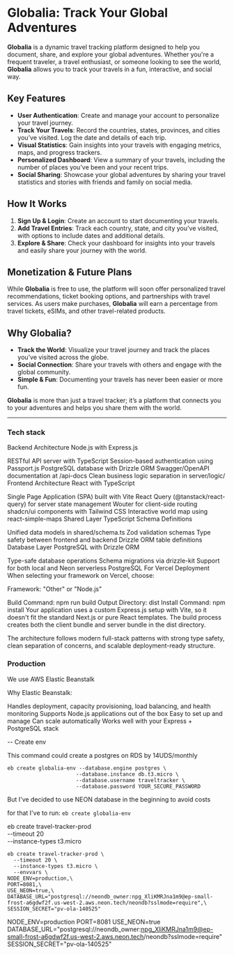 # **Globalia: Track Your Global Adventures**

**Globalia** is a dynamic travel tracking platform designed to help you document, share, and explore your global adventures. Whether you're a frequent traveler, a travel enthusiast, or someone looking to see the world, **Globalia** allows you to track your travels in a fun, interactive, and social way.

## **Key Features**

* **User Authentication**: Create and manage your account to personalize your travel journey.
* **Track Your Travels**: Record the countries, states, provinces, and cities you’ve visited. Log the date and details of each trip.
* **Visual Statistics**: Gain insights into your travels with engaging metrics, maps, and progress trackers.
* **Personalized Dashboard**: View a summary of your travels, including the number of places you've been and your recent trips.
* **Social Sharing**: Showcase your global adventures by sharing your travel statistics and stories with friends and family on social media.

## **How It Works**

1. **Sign Up & Login**: Create an account to start documenting your travels.
2. **Add Travel Entries**: Track each country, state, and city you’ve visited, with options to include dates and additional details.
3. **Explore & Share**: Check your dashboard for insights into your travels and easily share your journey with the world.

## **Monetization & Future Plans**

While **Globalia** is free to use, the platform will soon offer personalized travel recommendations, ticket booking options, and partnerships with travel services. As users make purchases, **Globalia** will earn a percentage from travel tickets, eSIMs, and other travel-related products.

## **Why Globalia?**

* **Track the World**: Visualize your travel journey and track the places you’ve visited across the globe.
* **Social Connection**: Share your travels with others and engage with the global community.
* **Simple & Fun**: Documenting your travels has never been easier or more fun.

**Globalia** is more than just a travel tracker; it’s a platform that connects you to your adventures and helps you share them with the world.



---
### Tech stack 

Backend Architecture
Node.js with Express.js

RESTful API server with TypeScript
Session-based authentication using Passport.js
PostgreSQL database with Drizzle ORM
Swagger/OpenAPI documentation at /api-docs
Clean business logic separation in server/logic/
Frontend Architecture
React with TypeScript

Single Page Application (SPA) built with Vite
React Query (@tanstack/react-query) for server state management
Wouter for client-side routing
shadcn/ui components with Tailwind CSS
Interactive world map using react-simple-maps
Shared Layer
TypeScript Schema Definitions

Unified data models in shared/schema.ts
Zod validation schemas
Type safety between frontend and backend
Drizzle ORM table definitions
Database Layer
PostgreSQL with Drizzle ORM

Type-safe database operations
Schema migrations via drizzle-kit
Support for both local and Neon serverless PostgreSQL
For Vercel Deployment
When selecting your framework on Vercel, choose:

Framework: "Other" or "Node.js"

Build Command: npm run build
Output Directory: dist
Install Command: npm install
Your application uses a custom Express.js setup with Vite, so it doesn't fit the standard Next.js or pure React templates. The build process creates both the client bundle and server bundle in the dist directory.

The architecture follows modern full-stack patterns with strong type safety, clean separation of concerns, and scalable deployment-ready structure.



### Production

We use AWS Elastic Beanstalk

Why Elastic Beanstalk:

Handles deployment, capacity provisioning, load balancing, and health monitoring
Supports Node.js applications out of the box
Easy to set up and manage
Can scale automatically
Works well with your Express + PostgreSQL stack


-- Create env

This command could create a postgres on RDS by 14UDS/monthly 
```
eb create globalia-env --database.engine postgres \
                      --database.instance db.t3.micro \
                      --database.username traveltracker \
                      --database.password YOUR_SECURE_PASSWORD
```


But I've decided to use NEON database in the beginning to avoid costs

for that I've to run:
`eb create globalia-env`

eb create travel-tracker-prod \
  --timeout 20 \
  --instance-types t3.micro


```
eb create travel-tracker-prod \
  --timeout 20 \
  --instance-types t3.micro \
  --envvars \
NODE_ENV=production,\
PORT=8081,\
USE_NEON=true,\
DATABASE_URL="postgresql://neondb_owner:npg_XliKMRJna1m9@ep-small-frost-a6gdwf2f.us-west-2.aws.neon.tech/neondb?sslmode=require",\
SESSION_SECRET="pv-ola-140525"
```



NODE_ENV=production
PORT=8081
USE_NEON=true
DATABASE_URL="postgresql://neondb_owner:npg_XliKMRJna1m9@ep-small-frost-a6gdwf2f.us-west-2.aws.neon.tech/neondb?sslmode=require"
SESSION_SECRET="pv-ola-140525"